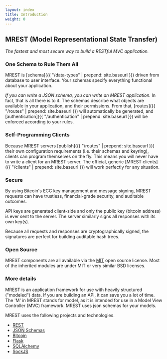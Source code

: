 ```yaml
---
layout: index
title: Introduction
weight: 0
---
```



## MREST (Model Representational State Transfer)

*The fastest and most secure way to build a RESTful MVC application.*


### One Schema to Rule Them All

MREST is [schema]({{ "/data-types" | prepend: site.baseurl }}) driven from database to user interface. Your schemas specify everything functional about your application.

*If you can write a JSON schema, you can write an MREST application.* In fact, that is all there is to it. The schemas describe what objects are available in your application, and their permissions. From that, [routes]({{ "/routes" | prepend: site.baseurl }}) will automatically be generated, and [authentication]({{ "/authentication" | prepend: site.baseurl }}) will be enforced according to your rules.


### Self-Programming Clients
Because MREST servers [publish]({{ "/routes" | prepend: site.baseurl }}) their own configuration requirements (i.e. their schemas and keyring), clients can program themselves on the fly. This means you will never have to write a client for an MREST server. The official, generic [MREST clients]({{ "/clients" | prepend: site.baseurl }}) will work perfectly for any situation.


### Secure
By using Bitcoin's ECC key management and message signing, MREST requests can have trustless, financial-grade security, and auditable outcomes.

API keys are generated client-side and only the public key (bitcoin address) is ever sent to the server. The server similarly signs all responses with its own key(s).

Because all requests and responses are cryptographically signed, the signatures are perfect for building auditable hash trees.


### Open Source
MREST components are all available via the [MIT](http://opensource.org/licenses/MIT) open source license. Most of the inherited modules are under MIT or very similar BSD licenses.


### More details

MREST is an application framework for use with heavily structured ("modeled") data. If you are building an API, it can save you a lot of time.
The 'M' in MREST stands for model, as it is intended for use in a Model View Controller (MVC) framework. MREST uses json schemas for your models.

MREST uses the following projects and technologies.

 * [REST](http://www.w3.org/2001/sw/wiki/REST)
 * [JSON Schemas](http://json-schema.org/)
 * [Bitcoin](http://bitcoin.org)
 * [Flask](http://flask.pocoo.org/)
 * [SQLAlchemy](http://www.sqlalchemy.org)
 * [SockJS](http://sockjs.org)